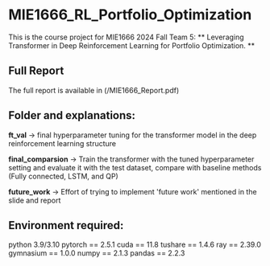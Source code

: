 # MIE1666_RL_Portfolio_Optimization
This is the course project for MIE1666 2024 Fall Team 5: ** Leveraging Transformer in Deep Reinforcement Learning for Portfolio Optimization. **

## Full Report
The full report is available in (/MIE1666_Report.pdf)

## Folder and explanations:

**ft_val** -> final hyperparameter tuning for the transformer model in the deep reinforcement learning structure 

**final_comparsion** -> Train the transformer with the tuned hyperparameter setting and evaluate it with the test dataset, compare with baseline methods (Fully connected, LSTM, and QP)

**future_work** -> Effort of trying to implement 'future work' mentioned in the slide and report

## Environment required:
python 3.9/3.10
pytorch == 2.5.1
cuda == 11.8
tushare == 1.4.6
ray == 2.39.0
gymnasium == 1.0.0
numpy == 2.1.3
pandas == 2.2.3

